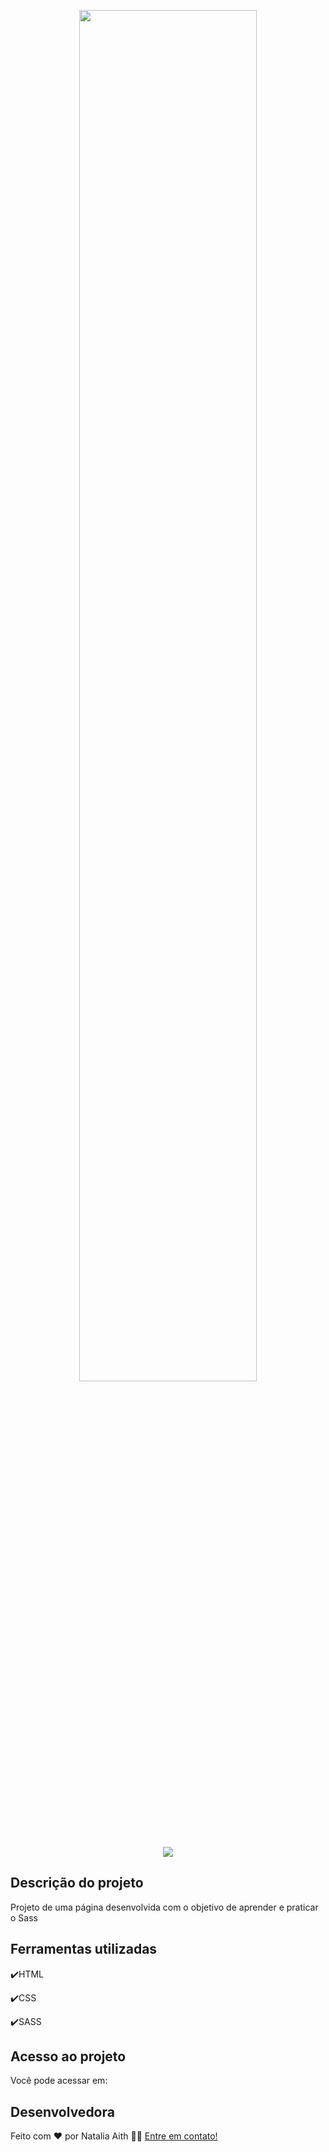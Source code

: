 <p align="center">
<img width=75% src="">
</p>
<p align="center">
<img src="http://img.shields.io/static/v1?label=STATUS&message=EM+ANDAMENTO&color=GREEN&style=for-the-badge"/>
</p>



<h2>Descrição do projeto </h2>
  Projeto de uma página desenvolvida com o objetivo de aprender e praticar o Sass
<p>
  
</p>

## Ferramentas utilizadas
:heavy_check_mark:HTML

:heavy_check_mark:CSS

:heavy_check_mark:SASS
###

## Acesso ao projeto

Você pode acessar em: 

## Desenvolvedora

Feito com ❤️ por Natalia Aith 👋🏽 [Entre em contato!](https://www.linkedin.com/in/natalia-aith)
